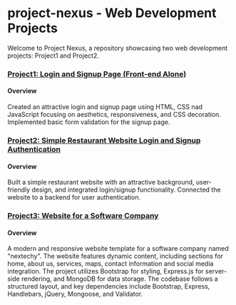 

# project-nexus - Web Development Projects

Welcome to Project Nexus, a repository showcasing two web development projects: Project1 and Project2.

### [Project1: Login and Signup Page (Front-end Alone)](./Project1)

#### Overview

Created an attractive login and signup page using HTML, CSS nad JavaScript focusing on aesthetics, responsiveness, and CSS decoration. Implemented basic form validation for the signup page.

### [Project2: Simple Restaurant Website Login and Signup Authentication](./Project2)

#### Overview

Built a simple restaurant website with an attractive background, user-friendly design, and integrated login/signup functionality. Connected the website to a backend for user authentication.


### [Project3: Website for a Software Company](./Project3)

#### Overview

A modern and responsive website template for a software company named "nextechy". The website features dynamic content, including sections for home, about us, services, maps, contact information and social media integration. The project utilizes Bootstrap for styling, Express.js for server-side rendering, and MongoDB for data storage. The codebase follows a structured layout, and key dependencies include Bootstrap, Express, Handlebars, jQuery, Mongoose, and Validator.
